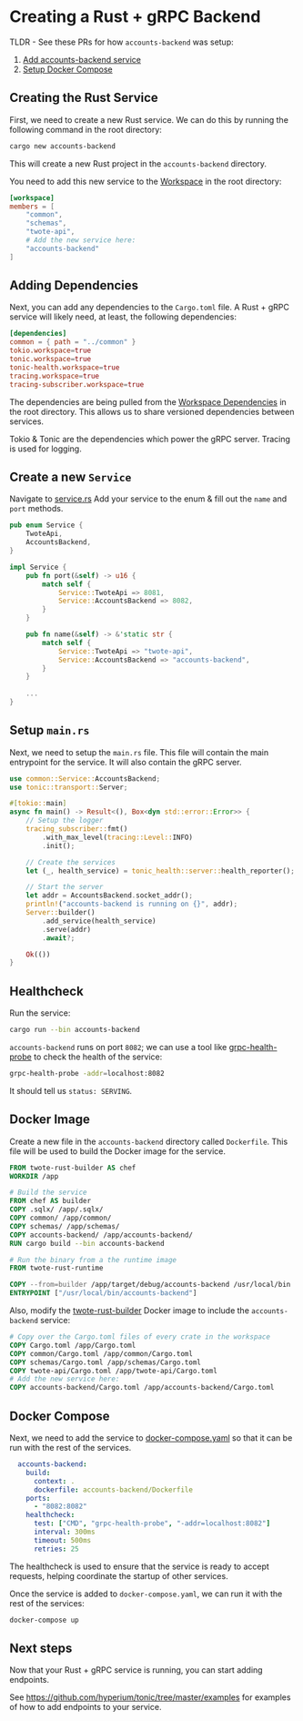 # Creating a Rust + gRPC Backend

TLDR - See these PRs for how `accounts-backend` was setup:
1. [Add accounts-backend service](https://github.com/wcygan/twote/pull/4)
2. [Setup Docker Compose](https://github.com/wcygan/twote/pull/6)

## Creating the Rust Service

First, we need to create a new Rust service. We can do this by running the following command in the root directory:

```bash
cargo new accounts-backend
```

This will create a new Rust project in the `accounts-backend` directory. 

You need to add this new service to the [Workspace](../Cargo.toml) in the root directory:

```toml
[workspace]
members = [
    "common",
    "schemas",
    "twote-api",
    # Add the new service here: 
    "accounts-backend"
]
```

## Adding Dependencies

Next, you can add any dependencies to the `Cargo.toml` file. A Rust + gRPC service will likely need, at least, the following dependencies:

```toml
[dependencies]
common = { path = "../common" }
tokio.workspace=true
tonic.workspace=true
tonic-health.workspace=true
tracing.workspace=true
tracing-subscriber.workspace=true
```

The dependencies are being pulled from the [Workspace Dependencies](../Cargo.toml) in the root directory. This allows us to share versioned dependencies between services.

Tokio & Tonic are the dependencies which power the gRPC server. Tracing is used for logging.

## Create a new `Service`

Navigate to [service.rs](../common/src/service.rs) Add your service to the enum & fill out the `name` and `port` methods.

```rust
pub enum Service {
    TwoteApi,
    AccountsBackend,
}

impl Service {
    pub fn port(&self) -> u16 {
        match self {
            Service::TwoteApi => 8081,
            Service::AccountsBackend => 8082,
        }
    }

    pub fn name(&self) -> &'static str {
        match self {
            Service::TwoteApi => "twote-api",
            Service::AccountsBackend => "accounts-backend",
        }
    }
    
    ...
}
```

## Setup `main.rs`

Next, we need to setup the `main.rs` file. This file will contain the main entrypoint for the service. It will also contain the gRPC server.

```rust
use common::Service::AccountsBackend;
use tonic::transport::Server;

#[tokio::main]
async fn main() -> Result<(), Box<dyn std::error::Error>> {
    // Setup the logger
    tracing_subscriber::fmt()
        .with_max_level(tracing::Level::INFO)
        .init();

    // Create the services
    let (_, health_service) = tonic_health::server::health_reporter();

    // Start the server
    let addr = AccountsBackend.socket_addr();
    println!("accounts-backend is running on {}", addr);
    Server::builder()
        .add_service(health_service)
        .serve(addr)
        .await?;

    Ok(())
}
```

## Healthcheck

Run the service:

```bash
cargo run --bin accounts-backend
```

`accounts-backend` runs on port `8082`; we can use a tool like [grpc-health-probe](https://github.com/grpc-ecosystem/grpc-health-probe) to check the health of the service:

```bash
grpc-health-probe -addr=localhost:8082
```

It should tell us `status: SERVING`.

## Docker Image

Create a new file in the `accounts-backend` directory called `Dockerfile`. This file will be used to build the Docker image for the service.

```Dockerfile
FROM twote-rust-builder AS chef
WORKDIR /app

# Build the service
FROM chef AS builder
COPY .sqlx/ /app/.sqlx/
COPY common/ /app/common/
COPY schemas/ /app/schemas/
COPY accounts-backend/ /app/accounts-backend/
RUN cargo build --bin accounts-backend

# Run the binary from a the runtime image
FROM twote-rust-runtime

COPY --from=builder /app/target/debug/accounts-backend /usr/local/bin
ENTRYPOINT ["/usr/local/bin/accounts-backend"]
```

Also, modify the [twote-rust-builder](../images/twote-rust-builder/Dockerfile) Docker image to include the `accounts-backend` service:

```Dockerfile
# Copy over the Cargo.toml files of every crate in the workspace
COPY Cargo.toml /app/Cargo.toml
COPY common/Cargo.toml /app/common/Cargo.toml
COPY schemas/Cargo.toml /app/schemas/Cargo.toml
COPY twote-api/Cargo.toml /app/twote-api/Cargo.toml
# Add the new service here:
COPY accounts-backend/Cargo.toml /app/accounts-backend/Cargo.toml
```

## Docker Compose

Next, we need to add the service to [docker-compose.yaml](../docker-compose.yaml) so that it can be run with the rest of the services.

```yaml
  accounts-backend:
    build:
      context: .
      dockerfile: accounts-backend/Dockerfile
    ports:
      - "8082:8082"
    healthcheck:
      test: ["CMD", "grpc-health-probe", "-addr=localhost:8082"]
      interval: 300ms
      timeout: 500ms
      retries: 25
```

The healthcheck is used to ensure that the service is ready to accept requests, helping coordinate the startup of other services.

Once the service is added to `docker-compose.yaml`, we can run it with the rest of the services:

```bash
docker-compose up
```

## Next steps

Now that your Rust + gRPC service is running, you can start adding endpoints.

See https://github.com/hyperium/tonic/tree/master/examples for examples of how to add endpoints to your service.
